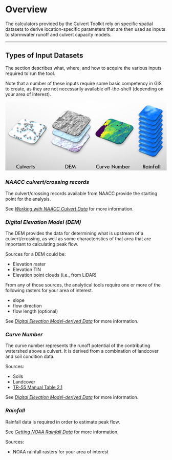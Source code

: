 # Overview

The calculators provided by the Culvert Toolkit rely on specific spatial datasets to derive location-specific parameters that are then used as inputs to stormwater runoff and culvert capacity models.

---
## Types of Input Datasets

The section describes what, where, and how to acquire the various inputs required to run the tool. 

Note that a number of these inputs require some basic competency in GIS to create, as they are not necessarily available off-the-shelf (depending on your area of interest).

![](assets/layer-stack.png)

### *NAACC culvert/crossing records*

The culvert/crossing records available from NAACC provide the starting point for the analysis.

See *[Working with NAACC Culvert Data](data-naacc-table.md)* for more information.

### *Digital Elevation Model (DEM)*

The DEM provides the data for determining what is upstream of a culvert/crossing, as well as some characteristics of that area that are important to calculating peak flow.

Sources for a DEM could be:

* Elevation raster
* Elevation TIN
* Elevation point clouds (i.e., from LiDAR)

From any of those sources, the analytical tools require one or more of the following rasters for your area of interest.

* slope
* flow direction
* flow length (optional)

See *[Digital Elevation Model-derived Data](data-dem.md)* for more information.

### *Curve Number*

The curve number represents the runoff potential of the contributing watershed above a culvert. It is derived from a combination of landcover and soil condition data.

Sources:

* Soils
* Landcover
* [TR-55 Manual Table 2.1](assets/Urban-Hydrology-for-Small-Watersheds-TR-55.pdf)

See *[Digital Elevation Model-derived Data](data-curve-number-raster.md)* for more information.

### *Rainfall*

Rainfall data is required in order to estimate peak flow.

See *[Getting NOAA Rainfall Data](data-noaa-rainfall.md)* for more information.

Sources: 

* NOAA rainfall rasters for your area of interest